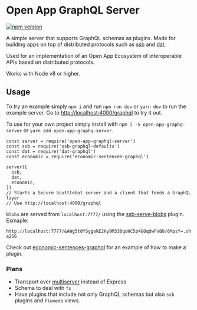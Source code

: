 # Open App GraphQL Server

[![npm version](https://badge.fury.io/js/open-app-graphql-server.svg)](https://badge.fury.io/js/open-app-graphql-server)

A simple server that supports GraphQL schemas as plugins. Made for building apps on top of distributed protocols such as [ssb](https://github.com/ssbc/scuttlebot) and [dat](http://datproject.org).

Used for an implementation of an Open App Ecosystem of interoperable APIs based on distributed protocols.

Works with Node v8 or higher.

## Usage

To try an example simply `npm i` and run `npm run dev` or `yarn dev` to run the example server. Go to [http://localhost:4000/graphql](http://localhost:4000/graphql) to try it out.

To use for your own project simply install with `npm i -S open-app-graphq-server` or `yarn add open-app-graphq-server`.

```
const server = require('open-app-graphql-server')
const ssb = require('ssb-graphql-defaults')
const dat = require('dat-graphql')
const economic = require('economic-sentences-graphql')

server([
  ssb,
  dat,
  economic,
])
// Starts a Secure Scuttlebot server and a client that feeds a GraphQL layer
// Use http://localhost:4000/graphql
```
`Blobs` are served from `localhost:7777/` using the [ssb-serve-blobs](https://github.com/ssbc/ssb-serve-blobs) plugin. Exmaple:

 `http://localhost:7777/&AWg5t0YSygakE2Ky9M338qoHC5p4GOqdwFvBU/6MpsY=.sha256`

Check out [economic-sentences-graphql](https://github.com/open-app/economic-sentences-graphql) for an example of how to make a plugin.

### Plans

- Transport over [multiserver](https://github.com/ssbc/multiserver) instead of Express
- Schema to deal with `fs`
- Have plugins that include not only GraphQL schemas but also `ssb` plugins and `flumedb` views.